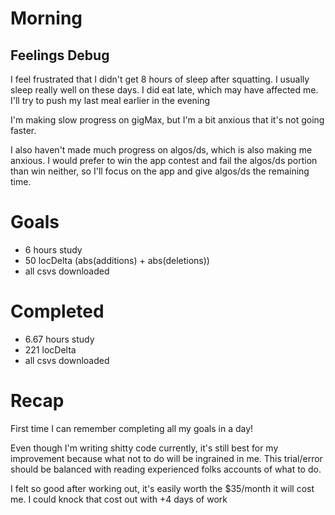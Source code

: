 # Morning
## Feelings Debug
I feel frustrated that I didn't get 8 hours of sleep after squatting. I usually sleep really well on these days. I did eat late, which may have affected me. I'll try to push my last meal earlier in the evening 

I'm making slow progress on gigMax, but I'm a bit anxious that it's not going faster. 

I also haven't made much progress on algos/ds, which is also making me anxious. I would prefer to win the app contest and fail the algos/ds portion than win neither, so I'll focus on the app and give algos/ds the remaining time. 
# Goals
- 6 hours study
- 50 locDelta (abs(additions) + abs(deletions))
- all csvs downloaded
# Completed
- 6.67 hours study
- 221 locDelta
- all csvs downloaded 
# Recap
First time I can remember completing all my goals in a day! 

Even though I'm writing shitty code currently, it's still best for my improvement because what not to do will be ingrained in me. This trial/error should be balanced with reading experienced folks accounts of what to do.

I felt so good after working out, it's easily worth the $35/month it will cost me. I could knock that cost out with +4 days of work
